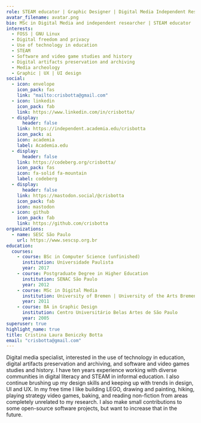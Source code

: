 ```yaml
---
role: STEAM educator | Graphic Designer | Digital Media Independent Researcher
avatar_filename: avatar.png
bio: MSc in Digital Media and independent researcher | STEAM educator | Graphic Designer
interests:
  - FOSS | GNU Linux
  - Digital freedom and privacy
  - Use of technology in education
  - STEAM
  - Software and video game studies and history
  - Digital artifacts preservation and archiving
  - Media archeology
  - Graphic | UX | UI design
social:
  - icon: envelope
    icon_pack: fas
    link: "mailto:crisbotta@gmail.com"
  - icon: linkedin
    icon_pack: fab
    link: https://www.linkedin.com/in/crisbotta/
  - display:
      header: false
    link: https://independent.academia.edu/crisbotta
    icon_pack: ai
    icon: academia
    label: Academia.edu
  - display:
      header: false
    link: https://codeberg.org/crisbotta/
    icon_pack: fas
    icon: fa-solid fa-mountain
    label: codeberg
  - display:
      header: false
    link: https://mastodon.social/@crisbotta
    icon_pack: fab
    icon: mastodon
  - icon: github
    icon_pack: fab
    link: https://github.com/crisbotta
organizations:
  - name: SESC São Paulo
    url: https://www.sescsp.org.br
education:
  courses:
    - course: BSc in Computer Science (unfinished)
      institution: Universidade Paulista
      year: 2017
    - course: Postgraduate Degree in Higher Education
      institution: SENAC São Paulo
      year: 2012
    - course: MSc in Digital Media
      institution: University of Bremen | University of the Arts Bremen |  Universitiy of Applied Sciences Bremen | Universitiy of Applied Sciences Bremerhaven
      year: 2011
    - course: BA in Graphic Design
      institution: Centro Universitário Belas Artes de São Paulo
      year: 2005
superuser: true
highlight_name: true
title: Cristina Laura Beniczky Botta
email: "crisbotta@gmail.com"
---
```

Digital media specialist, interested in the use of technology in education, digital artifacts preservation and archiving, and software and video games studies and history. I have ten years experience working with diverse communities in digital literacy and STEAM in informal education. I also continue brushing up my design skills and keeping up with trends in design, UI and UX. In my free time I like building LEGO, drawing and painting, hiking, playing strategy video games, baking, and reading non-fiction from areas completely unrelated to my research. I also make small contributions to some open-source software projects, but want to increase that in the future.
